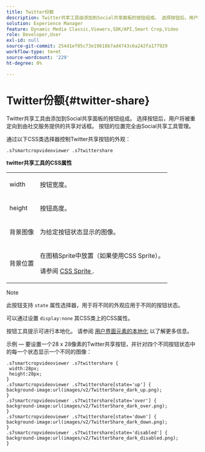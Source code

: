 ```yaml
---
title: Twitter份额
description: Twitter共享工具由添加到Social共享面板的按钮组成。 选择按钮后，用户将被重定向到由社交服务提供的共享对话框。 按钮的位置完全由Social共享工具管理。
solution: Experience Manager
feature: Dynamic Media Classic,Viewers,SDK/API,Smart Crop,Video
role: Developer,User
exl-id: null
source-git-commit: 254d1ef05c73e19618b7ad4743c6a242fa177929
workflow-type: tm+mt
source-wordcount: '229'
ht-degree: 0%

---
```


# Twitter份额{#twitter-share}

Twitter共享工具由添加到Social共享面板的按钮组成。 选择按钮后，用户将被重定向到由社交服务提供的共享对话框。 按钮的位置完全由Social共享工具管理。

<!--<a id="section_ADDF98E91AF24F618289D1682A5FB13A"></a>-->

通过以下CSS类选择器控制Twitter共享按钮的外观：

```
.s7smartcropvideoviewer .s7twittershare
```

**twitter共享工具的CSS属性**

<table id="table_C48C56E696304C9BAFEE71BA9EA9A174"> 
 <tbody> 
  <tr> 
   <td colname="col1"> <p> <span class="codeph"> width </span> </p> </td> 
   <td colname="col2"> <p>按钮宽度。 </p> </td> 
  </tr> 
  <tr> 
   <td colname="col1"> <p> <span class="codeph"> height </span> </p> </td> 
   <td colname="col2"> <p>按钮高度。 </p> </td> 
  </tr> 
  <tr> 
   <td colname="col1"> <p> <span class="codeph"> 背景图像 </span> </p> </td> 
   <td colname="col2"> <p> 为给定按钮状态显示的图像。 </p> </td> 
  </tr> 
  <tr> 
   <td colname="col1"> <p> <span class="codeph"> 背景位置 </span> </p> </td> 
   <td colname="col2"> <p> 在图稿Sprite中放置（如果使用CSS Sprite）。 </p> <p>请参阅 <a href="../../../c-html5-aem-asset-viewers/c-html5-aem-smartcropvideo/c-html5-aem-smartcropvideo-viewer-customizingviewer/c-html5-aem-smartcropvideo-customizingviewer.md#section-9b6d8d601cb441d08214dada7bb4eddc" format="dita" scope="local"> CSS Sprite </a>. </p> </td> 
  </tr> 
 </tbody> 
</table>

>[!NOTE]
>
>此按钮支持 `state` 属性选择器，用于将不同的外观应用于不同的按钮状态。

可以通过设置 `display:none` 其CSS类上的CSS属性。

按钮工具提示可进行本地化。 请参阅 [用户界面元素的本地化](../../../c-html5-aem-asset-viewers/c-html5-aem-smartcropvideo/r-html5-aem-smartcropvideo-viewer-localization.md#concept-1d5ca2d8480f4064a51eddba13940aad) 以了解更多信息。

示例 — 要设置一个28 x 28像素的Twitter共享按钮，并针对四个不同按钮状态中的每一个状态显示一个不同的图像：

```
.s7smartcropvideoviewer .s7twittershare { 
 width:28px; 
 height:28px; 
} 
.s7smartcropvideoviewer .s7twittershare[state='up'] { 
background-image:url(images/v2/TwitterShare_dark_up.png); 
} 
.s7smartcropvideoviewer .s7twittershare[state='over'] { 
background-image:url(images/v2/TwitterShare_dark_over.png); 
} 
.s7smartcropvideoviewer .s7twittershare[state='down'] { 
background-image:url(images/v2/TwitterShare_dark_down.png); 
} 
.s7smartcropvideoviewer .s7twittershare[state='disabled'] { 
background-image:url(images/v2/TwitterShare_dark_disabled.png); 
}
```
